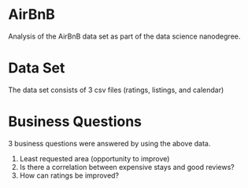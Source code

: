 # AirBnB
Analysis of the AirBnB data set as part of the data science nanodegree.

# Data Set
The data set consists of 3 csv files (ratings, listings, and calendar)

# Business Questions
3 business questions were answered by using the above data.

1. Least requested area (opportunity to improve)
2. Is there a correlation between expensive stays and good reviews?
3. How can ratings be improved?
